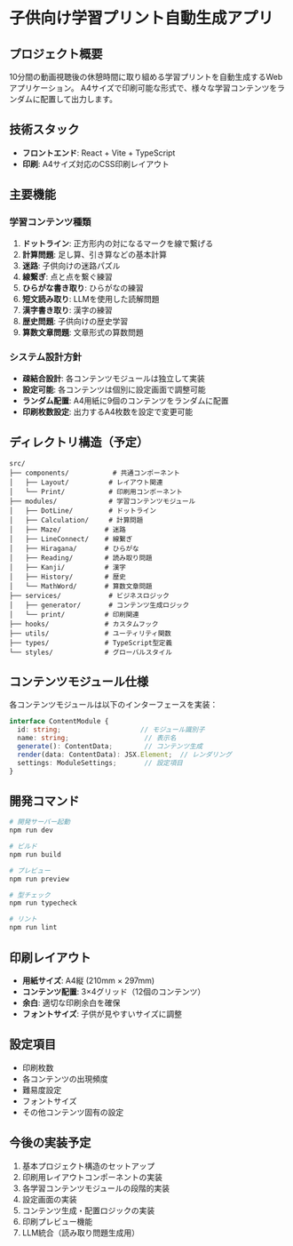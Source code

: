 # 子供向け学習プリント自動生成アプリ

## プロジェクト概要
10分間の動画視聴後の休憩時間に取り組める学習プリントを自動生成するWebアプリケーション。
A4サイズで印刷可能な形式で、様々な学習コンテンツをランダムに配置して出力します。

## 技術スタック
- **フロントエンド**: React + Vite + TypeScript
- **印刷**: A4サイズ対応のCSS印刷レイアウト

## 主要機能

### 学習コンテンツ種類
1. **ドットライン**: 正方形内の対になるマークを線で繋げる
2. **計算問題**: 足し算、引き算などの基本計算
3. **迷路**: 子供向けの迷路パズル
4. **線繋ぎ**: 点と点を繋ぐ練習
5. **ひらがな書き取り**: ひらがなの練習
6. **短文読み取り**: LLMを使用した読解問題
7. **漢字書き取り**: 漢字の練習
8. **歴史問題**: 子供向けの歴史学習
9. **算数文章問題**: 文章形式の算数問題

### システム設計方針
- **疎結合設計**: 各コンテンツモジュールは独立して実装
- **設定可能**: 各コンテンツは個別に設定画面で調整可能
- **ランダム配置**: A4用紙に9個のコンテンツをランダムに配置
- **印刷枚数設定**: 出力するA4枚数を設定で変更可能

## ディレクトリ構造（予定）
```
src/
├── components/           # 共通コンポーネント
│   ├── Layout/          # レイアウト関連
│   └── Print/           # 印刷用コンポーネント
├── modules/             # 学習コンテンツモジュール
│   ├── DotLine/         # ドットライン
│   ├── Calculation/     # 計算問題
│   ├── Maze/           # 迷路
│   ├── LineConnect/    # 線繋ぎ
│   ├── Hiragana/       # ひらがな
│   ├── Reading/        # 読み取り問題
│   ├── Kanji/          # 漢字
│   ├── History/        # 歴史
│   └── MathWord/       # 算数文章問題
├── services/            # ビジネスロジック
│   ├── generator/       # コンテンツ生成ロジック
│   └── print/          # 印刷関連
├── hooks/              # カスタムフック
├── utils/              # ユーティリティ関数
├── types/              # TypeScript型定義
└── styles/             # グローバルスタイル

```

## コンテンツモジュール仕様
各コンテンツモジュールは以下のインターフェースを実装：

```typescript
interface ContentModule {
  id: string;                    // モジュール識別子
  name: string;                   // 表示名
  generate(): ContentData;        // コンテンツ生成
  render(data: ContentData): JSX.Element;  // レンダリング
  settings: ModuleSettings;       // 設定項目
}
```

## 開発コマンド
```bash
# 開発サーバー起動
npm run dev

# ビルド
npm run build

# プレビュー
npm run preview

# 型チェック
npm run typecheck

# リント
npm run lint
```

## 印刷レイアウト
- **用紙サイズ**: A4縦 (210mm × 297mm)
- **コンテンツ配置**: 3×4グリッド（12個のコンテンツ）
- **余白**: 適切な印刷余白を確保
- **フォントサイズ**: 子供が見やすいサイズに調整

## 設定項目
- 印刷枚数
- 各コンテンツの出現頻度
- 難易度設定
- フォントサイズ
- その他コンテンツ固有の設定

## 今後の実装予定
1. 基本プロジェクト構造のセットアップ
2. 印刷用レイアウトコンポーネントの実装
3. 各学習コンテンツモジュールの段階的実装
4. 設定画面の実装
5. コンテンツ生成・配置ロジックの実装
6. 印刷プレビュー機能
7. LLM統合（読み取り問題生成用）